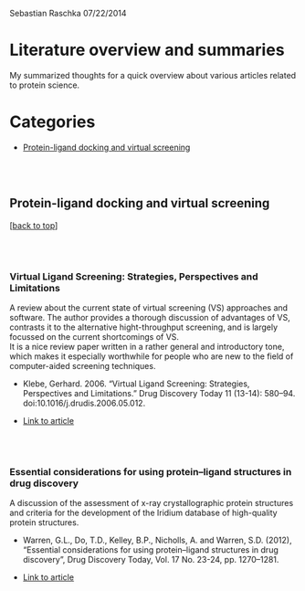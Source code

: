 Sebastian Raschka 07/22/2014

# Literature overview and summaries

My summarized thoughts for a quick overview about various articles related to protein science.

# Categories

- [Protein-ligand docking and virtual screening](protein-ligand-docking-and-virtual-screening)


<br>
<br>

<a id='protein-ligand-docking-and-virtual-screening'></a>

## Protein-ligand docking and virtual screening

[[back to top](#categories)]

<br>
<br>

### Virtual Ligand Screening: Strategies, Perspectives and Limitations

A review about the current state of virtual screening (VS) approaches and software. The author provides a thorough discussion of advantages of VS, contrasts it to the alternative hight-throughput screening, and is largely focussed on the current shortcomings of VS.  
It is a nice review paper written in a rather general and introductory tone, which makes it especially worthwhile for people who are new to the field of computer-aided screening techniques.

- Klebe, Gerhard. 2006. “Virtual Ligand Screening: Strategies, Perspectives and Limitations.” Drug Discovery Today 11 (13-14): 580–94. doi:10.1016/j.drudis.2006.05.012.

- [Link to article](http://www.sciencedirect.com/science/article/pii/S1359644606001784)



<br>
<br>

### Essential considerations for using protein–ligand structures in drug discovery



A discussion of the assessment of x-ray crystallographic protein structures and criteria for the development of the Iridium database of high-quality protein structures.

- Warren, G.L., Do, T.D., Kelley, B.P., Nicholls, A. and Warren, S.D. (2012), “Essential considerations for using protein–ligand structures in drug discovery”, Drug Discovery Today, Vol. 17 No. 23-24, pp. 1270–1281.

- [Link to article](http://www.sciencedirect.com/science/article/pii/S1359644612002048)


<br>
<br>




